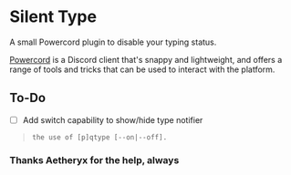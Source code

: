 # Silent Type

A small Powercord plugin to disable your typing status.

[Powercord](https://powercord.dev) is a Discord client that's snappy and lightweight, and offers a range of tools and tricks that can be used to interact with the platform.

## To-Do
- [ ] Add switch capability to show/hide type notifier
> `the use of [p]qtype [--on|--off].`

### Thanks Aetheryx for the help, always
